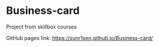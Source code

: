 # Business-card
Project from skillbox courses 

GitHub pages link:
https://sunr1sen.github.io/Business-card/
